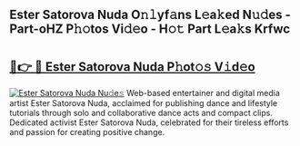 ## Ester Satorova Nuda O𝚗𝚕yf𝚊ns L𝚎a𝚔ed N𝚞𝚍es - Part-oHZ P𝚑𝚘tos Vi𝚍𝚎o - H𝚘𝚝 Part L𝚎a𝚔s Krfwc

# <h2><a href="http://kf5jeu.oniu.top/?m=Ester+Satorova+Nuda">🔗👉 🔴 Ester Satorova Nuda P𝚑ot𝚘𝚜 V𝚒d𝚎o</a></h2>

[![Ester Satorova Nuda Nu𝚍e𝚜](https://i.imgur.com/0qMVB7G.gif)](http://kf5jeu.oniu.top/?m=Ester+Satorova+Nuda)
Web-based entertainer and digital media artist Ester Satorova Nuda, acclaimed for publishing dance and lifestyle tutorials through solo and collaborative dance acts and compact clips. Dedicated activist Ester Satorova Nuda, celebrated for their tireless efforts and passion for creating positive change.  
